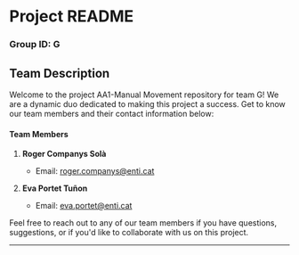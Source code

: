 # Project README

### Group ID: G

## Team Description

Welcome to the project AA1-Manual Movement repository for team G! We are a dynamic duo dedicated to making this project a success. Get to know our team members and their contact information below:

#### Team Members

1. **Roger Companys Solà**
   - Email: roger.companys@enti.cat

2. **Eva Portet Tuñon**
   - Email: eva.portet@enti.cat

Feel free to reach out to any of our team members if you have questions, suggestions, or if you'd like to collaborate with us on this project.

---

